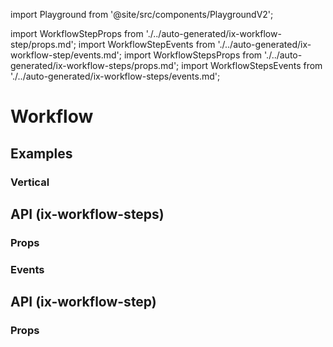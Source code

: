 import Playground from '@site/src/components/PlaygroundV2';

import WorkflowStepProps from './../auto-generated/ix-workflow-step/props.md';
import WorkflowStepEvents from './../auto-generated/ix-workflow-step/events.md';
import WorkflowStepsProps from './../auto-generated/ix-workflow-steps/props.md';
import WorkflowStepsEvents from './../auto-generated/ix-workflow-steps/events.md';

# Workflow

## Examples

<Playground
name="workflow"
examplesByName></Playground>

### Vertical

<Playground
name="workflow-vertical" height="27rem"
hideInitalCodePreview
examplesByName></Playground>

## API (ix-workflow-steps)

### Props

<WorkflowStepsProps />

### Events

<WorkflowStepsEvents />

## API (ix-workflow-step)

### Props

<WorkflowStepProps />
